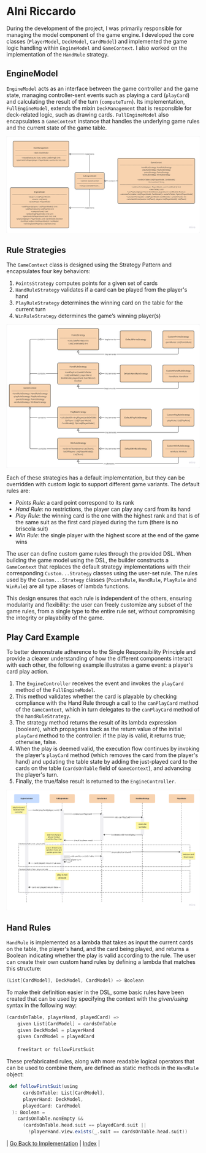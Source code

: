 # Alni Riccardo
During the development of the project, I was primarily responsible for managing the model component of the game engine. 
I developed the core classes (`PlayerModel`, `DeckModel`, `CardModel`) and implemented the game logic handling within `EngineModel` and `GameContext`. 
I also worked on the implementation of the `HandRule` strategy.

## EngineModel
`EngineModel` acts as an interface between the game controller and the game state, managing controller-sent events such as playing a card (`playCard`) and calculating the result of the turn (`computeTurn`).
Its implementation, `FullEngineModel`, extends the mixin `DeckManagement` that is responsible for deck-related logic, such as drawing cards.
`FullEngineModel` also encapsulates a `GameContext` instance that handles the underlying game rules and the current state of the game table.

![EngineModel_Implementation](../res/implementation_model.png "EngineModel Implementation")

## Rule Strategies
The `GameContext` class is designed using the Strategy Pattern and encapsulates four key behaviors:
1. `PointsStrategy` computes points for a given set of cards
2. `HandRuleStrategy` validates if a card can be played from the player's hand
3. `PlayRuleStrategy` determines the winning card on the table for the current turn
4. `WinRuleStrategy` determines the game’s winning player(s)

![Rules_Implementation](../res/implementation_rules.png "Rules Implementation")

Each of these strategies has a default implementation, but they can be overridden with custom logic to support different game variants.
The default rules are:
- *Points Rule*: a card point correspond to its rank
- *Hand Rule*: no restrictions, the player can play any card from its hand
- *Play Rule*: the winning card is the one with the highest rank and that is of the same suit as the first card played during the turn (there is no briscola suit)
- *Win Rule*: the single player with the highest score at the end of the game wins

The user can define custom game rules through the provided DSL. 
When building the game model using the DSL, the builder constructs a `GameContext` that replaces the default strategy implementations with their corresponding `Custom...Strategy` classes using the user-set rule.
The rules used by the `Custom...Strategy` classes (`PointsRule`, `HandRule`, `PlayRule` and `WinRule`) are all type aliases of lambda functions.

This design ensures that each rule is independent of the others, ensuring modularity and flexibility:
the user can freely customize any subset of the game rules, from a single type to the entire rule set, without compromising the integrity or playability of the game. 

## Play Card Example
To better demonstrate adherence to the Single Responsibility Principle and provide a clearer understanding of how the different components interact with each other, the following example illustrates a game event: a player's card play action.
1. The `EngineController` receives the event and invokes the `playCard` method of the `FullEngineModel`. 
2. This method validates whether the card is playable by checking compliance with the Hand Rule through a call to the `canPlayCard` method of the `GameContext`, which in turn delegates to the `canPlayCard` method of the `handRuleStrategy`.
3. The strategy method returns the result of its lambda expression (boolean), which propagates back as the return value of the initial `playCard` method to the controller: if the play is valid, it returns true; otherwise, false.
4. When the play is deemed valid, the execution flow continues by invoking the player's `playCard` method (which removes the card from the player's hand) and updating the table state by adding the just-played card to the cards on the table (`cardsOnTable` field of `GameContext`), and advancing the player's turn. 
5. Finally, the true/false result is returned to the `EngineController`.

![PlayCard_Sequence](../res/playCard_sequence.png "Sequence Diagram for Playing a Card")

## Hand Rules
`HandRule` is implemented as a lambda that takes as input the current cards on the table, the player's hand, and the card being played, and returns a Boolean indicating whether the play is valid according to the rule.
The user can create their own custom hand rules by defining a lambda that matches this structure:
```scala
(List[CardModel], DeckModel, CardModel) => Boolean
``` 
To make their definition easier in the DSL, some basic rules have been created that can be used by specifying the context with the *given/using* syntax in the following way:
```scala
(cardsOnTable, playerHand, playedCard) =>
    given List[CardModel] = cardsOnTable
    given DeckModel = playerHand
    given CardModel = playedCard

    freeStart or followFirstSuit
```
These prefabricated rules, along with more readable logical operators that can be used to combine them, are defined as static methods in the `HandRule` object:
```scala
 def followFirstSuit(using
      cardsOnTable: List[CardModel],
      playerHand: DeckModel,
      playedCard: CardModel
  ): Boolean =
    cardsOnTable.nonEmpty &&
      (cardsOnTable.head.suit == playedCard.suit ||
        !playerHand.view.exists(_.suit == cardsOnTable.head.suit))
```

| [Go Back to Implementation](../6-implementation/index.md) | [Index](../index.md) |